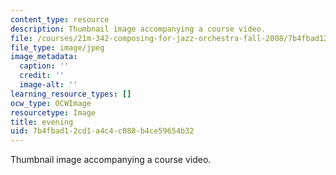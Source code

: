 ```yaml
---
content_type: resource
description: Thumbnail image accompanying a course video.
file: /courses/21m-342-composing-for-jazz-orchestra-fall-2008/7b4fbad12cd1a4c4c088b4ce59654b32_evening.jpg
file_type: image/jpeg
image_metadata:
  caption: ''
  credit: ''
  image-alt: ''
learning_resource_types: []
ocw_type: OCWImage
resourcetype: Image
title: evening
uid: 7b4fbad1-2cd1-a4c4-c088-b4ce59654b32
---
```

Thumbnail image accompanying a course video.

